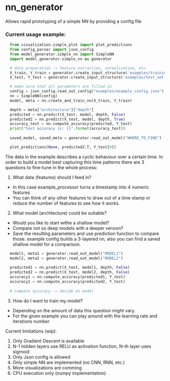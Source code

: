 # nn_generator
Allows rapid prototyping of a simple NN by providing a config file
### Current usage example:
```python
  from visualization.simple_plot import plot_predictions
  from config_parser import json_config
  from model_generator.simple_nn import SimpleNN
  import model_generator.simple_nn as generator

  # data preparation -> feature extraction, normalization, etc.
  X_train, Y_train = generator.create_input_structure('examples/training_set.csv')
  X_test, Y_test = generator.create_input_structure('examples/test_set.csv')

  # make sure that all parameters are filled in
  config = json_config.read_out_config("examples/example_config.json")
  nn = SimpleNN(config)
  model, meta = nn.create_and_train_nn(X_train, Y_train)

  depth = meta["architecture"]["depth"]
  predicted = nn.predict(X_test, model, depth, False)
  predicted2 = nn.predict(X_test, model, depth, True)
  accuracy_test = nn.compute_accuracy(predicted, Y_test)
  print("test accuracy is: {}".format(accuracy_test))
  
  saved_model, saved_meta = generator.read_out_model("WHERE_TO_FIND")

  plot_predictions(None, predicted2.T, Y_test[0])

```
The data in the example describes a cyclic behaviour over a certain time.
In order to build a model best capturing this time patterns there are 3 questions 
to fine-tune in the whole process:
1. What data (features) should I feed in?
  - In this case example_processor turns a timestamp into 4 numeric features
  - You can think of any other features to draw out of a time stamp
  or reduce the number of features to see how it works.
2. What model (architecture) could be suitable?
  - Would you like to start withe a shallow model?
  - Compare not so deep models with a deeper version?
  - Save the resulting parameters and use prediction function to compare those.
  example config builds a 3-layered nn, also you can find a saved shallow model for a comparison.
```python
  model1, meta1 = generator.read_out_model("MODEL1")
  model2, meta2 = generator.read_out_model("MODEL2")
  
  predicted1 = nn.predict(X_test, model1, depth, False)
  predicted2 = nn.predict(X_test, model2, depth, False)
  accuracy1 = nn.compute_accuracy(predicted1, Y_test)
  accuracy1 = nn.compute_accuracy(predicted2, Y_test)
  
  # compare accuracy -> decide on model
```
3. How do I want to train my model?
  - Depending on the amount of data this question might vary.
  - For the given example you can play around with the learning rate and iterations number

Current limitations (wip):
1. Only Gradient Descent is available
2. N-1 hidden layers use RELU as activation function, N-th layer uses sigmoid
3. Only Json config is allowed
4. Only simple NN are implemented (no CNN, RNN, etc.)
5. More visualizations are comming
6. CPU execution only (numpy implementation)
